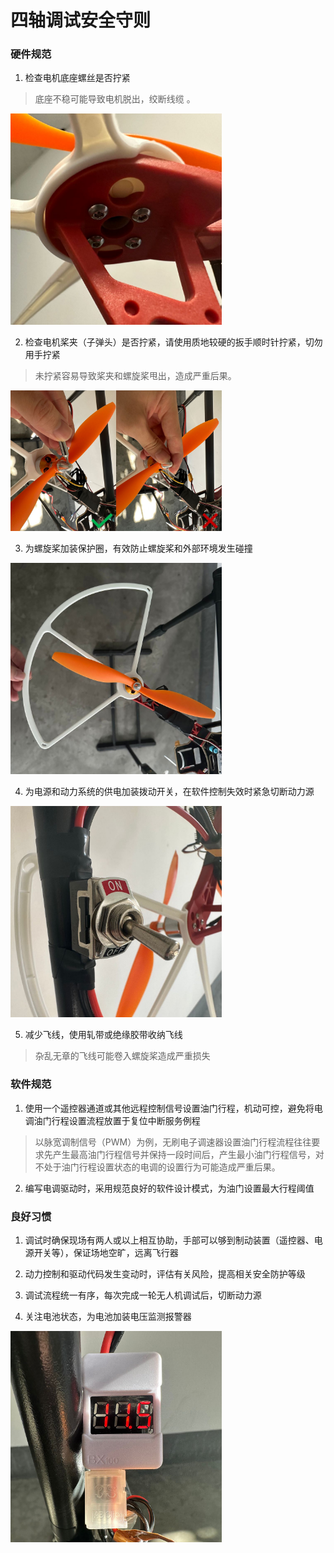 # 四轴调试安全守则

### 硬件规范

1) 检查电机底座螺丝是否拧紧

>底座不稳可能导致电机脱出，绞断线缆 。

<img src="https://raw.githubusercontent.com/NumbNutN/NumbNutN.github.io/main/img/post-img/for-safety-screws.jpg" alt="for-safety-screws" style="zoom:33%;" />

2) 检查电机桨夹（子弹头）是否拧紧，请使用质地较硬的扳手顺时针拧紧，切勿用手拧紧

>未拧紧容易导致桨夹和螺旋桨甩出，造成严重后果。

<img src="https://raw.githubusercontent.com/NumbNutN/NumbNutN.github.io/main/img/post-img/for-safety-bullet.jpg" alt="for-safety-bullet" style="zoom:33%;" />

3) 为螺旋桨加装保护圈，有效防止螺旋桨和外部环境发生碰撞

<img src="https://raw.githubusercontent.com/NumbNutN/NumbNutN.github.io/main/img/post-img/for-safety-blade-protection.jpg" alt="for-safety-blade-protection" style="zoom:33%;" />

4) 为电源和动力系统的供电加装拨动开关，在软件控制失效时紧急切断动力源

<img src="https://raw.githubusercontent.com/NumbNutN/NumbNutN.github.io/main/img/post-img/for-safety-switch.jpg" alt="for-safety-switch" style="zoom:33%;" />

5) 减少飞线，使用轧带或绝缘胶带收纳飞线

> 杂乱无章的飞线可能卷入螺旋桨造成严重损失


### 软件规范

1) 使用一个遥控器通道或其他远程控制信号设置油门行程，机动可控，避免将电调油门行程设置流程放置于复位中断服务例程

> 以脉宽调制信号（PWM）为例，无刷电子调速器设置油门行程流程往往要求先产生最高油门行程信号并保持一段时间后，产生最小油门行程信号，对不处于油门行程设置状态的电调的设置行为可能造成严重后果。

2) 编写电调驱动时，采用规范良好的软件设计模式，为油门设置最大行程阈值



### 良好习惯

1) 调试时确保现场有两人或以上相互协助，手部可以够到制动装置（遥控器、电源开关等），保证场地空旷，远离飞行器

2) 动力控制和驱动代码发生变动时，评估有关风险，提高相关安全防护等级

3) 调试流程统一有序，每次完成一轮无人机调试后，切断动力源

4) 关注电池状态，为电池加装电压监测报警器

<img src="https://raw.githubusercontent.com/NumbNutN/NumbNutN.github.io/main/img/post-img/for-safety-beep.jpg" alt="for-safety-beep" style="zoom:33%;" />

